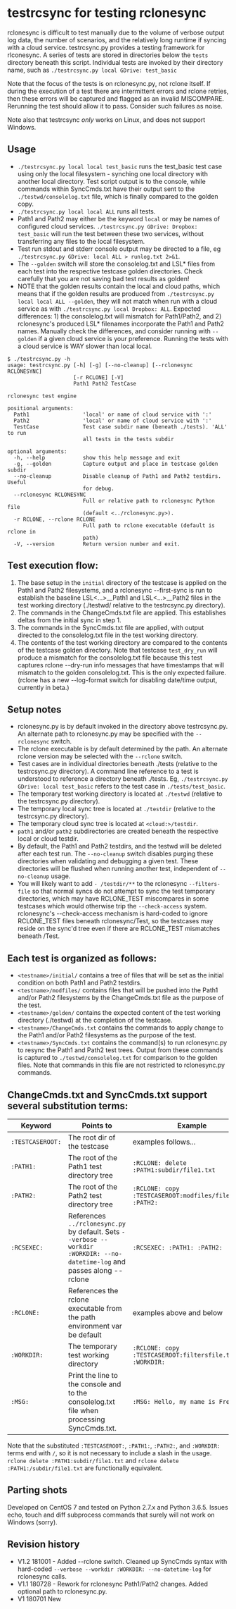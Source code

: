 # testrcsync for testing rclonesync

rclonesync is difficult to test manually due to the volume of verbose output log data, the number of scenarios, and the 
relatively long runtime if syncing with a cloud service.
testrcsync.py provides a testing framework for rlconesync.
A series of tests are stored in directories below the `tests` directory beneath this script.
Individual tests are invoked by their directory name, such as `./testrcsync.py local GDrive: test_basic`

Note that the focus of the tests is on rclonesync.py, not rclone itself.  If during the execution of a test there are
intermittent errors and rclone retries, then these errors will be captured and flagged as an invalid MISCOMPARE. 
Rerunning the test should allow it to pass.  Consider such failures as noise.

Note also that testrcsync _only_ works on Linux, and does not support Windows.

## Usage
- `./testrcsync.py local local test_basic` runs the test_basic test case using only the local filesystem - synching
one local directory with another local directory.
Test script output is to the console, while commands within SyncCmds.txt have their output sent to the `./testwd/consolelog.txt` 
file, which is finally compared to the golden copy.
- `./testrcsync.py local local ALL` runs all tests.
- Path1 and Path2 may either be the keyword `local` or may be names of configured cloud services. 
`./testrcsync.py GDrive: Dropbox: test_basic` will run the test between these two services, without transferring any 
files to the local filesystem.
- Test run stdout and stderr console output may be directed to a file, eg 
`./testrcsync.py GDrive: local ALL > runlog.txt 2>&1`.
- The `--golden` switch will store the consolelog.txt and LSL* files from each test into the respective testcase golden 
directories.  Check carefully that you are not saving bad test results as golden!
- NOTE that the golden results contain the local and cloud paths, which means that if the golden results are produced from 
`./testrcsync.py local local ALL --golden`, they will not match when run with a cloud service as with 
`./testrcsync.py local Dropbox: ALL`. Expected differences:  1) the consolelog.txt will mismatch for Path1/Path2, and 2) 
rclonesync's produced LSL* filenames incorporate the Path1 and Path2 names.  Manually check the differences, 
and consider running with `--golden` if a given cloud service is 
your preference.  Running the tests with a cloud service is WAY slower than local local.

```
$ ./testrcsync.py -h
usage: testrcsync.py [-h] [-g] [--no-cleanup] [--rclonesync RCLONESYNC]
                     [-r RCLONE] [-V]
                     Path1 Path2 TestCase

rclonesync test engine

positional arguments:
  Path1                 'local' or name of cloud service with ':'
  Path2                 'local' or name of cloud service with ':'
  TestCase              Test case subdir name (beneath ./tests). 'ALL' to run
                        all tests in the tests subdir

optional arguments:
  -h, --help            show this help message and exit
  -g, --golden          Capture output and place in testcase golden subdir
  --no-cleanup          Disable cleanup of Path1 and Path2 testdirs. Useful
                        for debug.
  --rclonesync RCLONESYNC
                        Full or relative path to rclonesync Python file
                        (default <../rclonesync.py>).
  -r RCLONE, --rclone RCLONE
                        Full path to rclone executable (default is rclone in
                        path)
  -V, --version         Return version number and exit.

```

## Test execution flow:
1. The base setup in the `initial` directory of the testcase is applied on the Path1 and Path2 filesystems, and a rclonesync 
--first-sync is run to establish the baseline LSL<...>__Path1 and LSL<...>__Path2 files in the test working directory 
(./testwd/ relative to the testrcsync.py directory).
2. The commands in the ChangeCmds.txt file are applied.  This establishes deltas from the initial sync in step 1.
3. The commands in the SyncCmds.txt file are applied, with output directed to the consolelog.txt file in the test working directory.
4. The contents of the test working directory are compared to the contents of the testcase golden directory.
Note that testcase `test_dry_run` will produce a mismatch for the consolelog.txt file because this test captures rclone --dry-run
info messages that have timestamps that will mismatch to the golden consolelog.txt.  This is the only expected failure. (rclone has 
a new --log-format switch for disabling date/time output, currently in beta.)


## Setup notes
- rclonesync.py is by default invoked in the directory above testrcsync.py.  An alternate path to rclonesync.py may be specified with the 
`--rclonesync` switch.
- The rclone executable is by default determined by the path.  An alternate rclone version may be selected with the `--rclone` switch.
- Test cases are in individual directories beneath ./tests (relative to the testrcsync.py directory).  A command line reference to a test 
is understood to reference a directory beneath ./tests.  Eg, `./testrcsync.py GDrive: local test_basic` refers to the test case in 
`./tests/test_basic`.
- The temporary test working directory is located at `./testwd` (relative to the testrcsync.py directory).
- The temporary local sync tree is located at `./testdir` (relative to the testrcsync.py directory).  
- The temporary cloud sync tree is located at `<cloud:>/testdir`.
- `path1` and/or `path2` subdirectories are created beneath the respective local or cloud testdir.
- By default, the Path1 and Path2 testdirs, and the testwd will be deleted after each test run.  The `--no-cleanup` switch disables 
purging these directories when validating and debugging a given test.  These directories will be flushed when running another 
test, independent of `--no-cleanup` usage.
- You will likely want to add `- /testdir/**` to the rclonesync `--filters-file` so that normal syncs do not attempt to sync the test 
temporary 
directories, which may have RCLONE_TEST miscompares in some testcases which would otherwise trip the `--check-access` system. 
rclonesync's --check-access
mechanism is hard-coded to ignore RCLONE_TEST files beneath rclonesync/Test, so the testcases may reside on the sync'd tree even if
there are RCLONE_TEST mismatches beneath /Test.


## Each test is organized as follows:
- `<testname>/initial/` contains a tree of files that will be set as the initial condition on both Path1 and Path2 testdirs.
- `<testname>/modfiles/` contains files that will be pushed into the Path1 and/or Path2 filesystems by the ChangeCmds.txt file
as the purpose of the test.
- `<testname>/golden/` contains the expected content of the test working directory (./testwd) at the completion of the testcase.
- `<testname>/ChangeCmds.txt` contains the commands to apply change to the Path1 and/or Path2 filesystems as the purpose of the test.
- `<testname>/SyncCmds.txt` contains the command(s) to run rclonesync.py to resync the Path1 and Path2 test trees.  Output from
these commands is captured to `./testwd/consolelog.txt` for comparison to the golden files.  Note that commands in this
file are not restricted to rclonesync.py commands.

## ChangeCmds.txt and SyncCmds.txt support several substitution terms:

Keyword| Points to | Example
---|---|---
`:TESTCASEROOT:` | The root dir of the testcase | examples follows... 
`:PATH1:` | The root of the Path1 test directory tree | `:RCLONE: delete :PATH1:subdir/file1.txt`
`:PATH2:` | The root of the Path2 test directory tree | `:RCLONE: copy :TESTCASEROOT:modfiles/file11.txt :PATH2:`
`:RCSEXEC:` | References `../rclonesync.py` by default.  Sets `--verbose --workdir :WORKDIR: --no-datetime-log` and passes along --rclone | `:RCSEXEC: :PATH1: :PATH2:`
`:RCLONE:` | References the rclone executable from the path environment var be default | examples above and below
`:WORKDIR:` | The temporary test working directory | `:RCLONE: copy :TESTCASEROOT:filtersfile.txt :WORKDIR:`
`:MSG:` | Print the line to the console and to the consolelog.txt file when processing SyncCmds.txt. | `:MSG: Hello, my name is Fred`

Note that the substituted `:TESTCASEROOT:`, `:PATH1:`, `:PATH2:`, and `:WORKDIR:` terms end with `/`, so it is not necessary 
to include a slash in the usage. `rclone delete :PATH1:subdir/file1.txt` and `rclone delete :PATH1:/subdir/file1.txt` 
are functionally equivalent.

## Parting shots
Developed on CentOS 7 and tested on Python 2.7.x and Python 3.6.5.  Issues echo, touch and diff subprocess commands that surely 
will not work on Windows (sorry).

## Revision history
- V1.2 181001 - Added --rclone switch.  Cleaned up SyncCmds syntax with hard-coded `--verbose --workdir :WORKDIR: --no-datetime-log` 
for rclonesync calls.
- V1.1 180728 - Rework for rclonesync Path1/Path2 changes.  Added optional path to rclonesync.py.
- V1 180701 New
